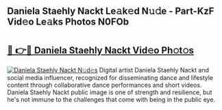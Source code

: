 ## Daniela Staehly Nackt Le𝚊k𝚎d N𝚞𝚍e - Part-KzF Vid𝚎o Le𝚊ks Photos N0FOb

# <h2><a href="http://fb46l3.evod.top/?m=Daniela+Staehly+Nackt">🔗 👉🔴 Daniela Staehly Nackt Vid𝚎o Ph𝚘t𝚘s</a></h2>

[![Daniela Staehly Nackt N𝚞d𝚎s](https://i.imgur.com/8V9OHl7.gif)](http://fb46l3.evod.top/?m=Daniela+Staehly+Nackt)
Digital artist Daniela Staehly Nackt and social media influencer, recognized for disseminating dance and lifestyle content through collaborative dance performances and short videos. Daniela Staehly Nackt public image is one of strength and resilience, but he's not immune to the challenges that come with being in the public eye. 
